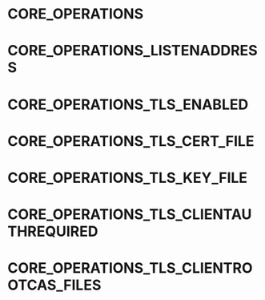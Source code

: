 # CORE_OPERATIONS
# CORE_OPERATIONS_LISTENADDRESS
# CORE_OPERATIONS_TLS_ENABLED
# CORE_OPERATIONS_TLS_CERT_FILE
# CORE_OPERATIONS_TLS_KEY_FILE
# CORE_OPERATIONS_TLS_CLIENTAUTHREQUIRED
# CORE_OPERATIONS_TLS_CLIENTROOTCAS_FILES